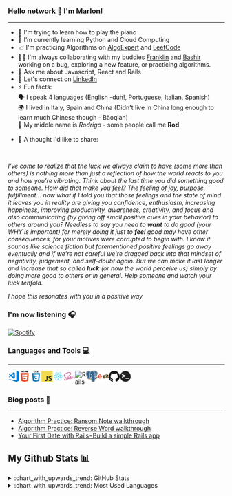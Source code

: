 ### Hello network 👋  I'm Marlon!
---
- :musical_keyboard: I'm trying to learn how to play the piano 
- 🌱 I’m currently learning Python and Cloud Computing
- 📈 I'm practicing Algorithms on [AlgoExpert](https://www.algoexpert.io/questions) and [LeetCode](https://leetcode.com/subscribe/?ref=lp_pl)
- :fist_right::fist_left: I'm always collaborating with my buddies [Franklin](https://github.com/fbado66) and [Bashir](https://github.com/bashir2017) working on a bug, exploring a new feature, or practicing algorithms.
- 💬 Ask me about Javascript, React and Rails
- :necktie: Let's connect on [LinkedIn](https://www.linkedin.com/in/marlon-braga/)
- :zap: Fun facts:<br/> 
     :speaking_head: I speak 4 languages (English -duh!, Portuguese, Italian, Spanish)<br/>
     :earth_africa: I lived in Italy, Spain and China (Didn't live in China long enough to learn much Chinese though - Bàoqiàn)<br/>
     :name_badge: My middle name is _Rodrigo_ - some people call me __Rod__<br/><br/>
- :deciduous_tree: A thought I'd like to share:

<br/>

   _I've come to realize that the luck we always claim to have (some more than others) is nothing more than just a reflection of how the world reacts to you and how you're vibrating. Think about the last time you did something good to someone. How did that make you feel? The feeling of joy, purpose, fulfillment... now what if I told you that those feelings and the state of mind it leaves you in reality are giving you confidence, enthusiasm, increasing happiness, improving productivity, awareness, creativity, and focus and also communicating (by giving off small positive cues in your behavior) to others around you? Needless to say you need to __want__ to do good (your WHY is important) for merely doing it just to __feel__ good may have other consequences, for your motives were corrupted to begin with. I know it sounds like science fiction but forementioned positive feelings go away eventually and if we're not careful we're dragged back into that mindset of negativity, judgement, and self-doubt again. But we can make it last longer and increase that so called __luck__ (or how the world perceive us) simply by doing more good to others or in general. Help someone and watch your luck tenfold._    
     
_I hope this resonates with you in a positive way_
<br/>

### I'm now listening :headphones:

[![Spotify](https://novatorem-six-rho.vercel.app/api/spotify)](https://open.spotify.com/user/1222217528)

### Languages and Tools :computer:
---
<div>
<img align="left" alt="Visual Studio Code" width="26px" src="https://raw.githubusercontent.com/github/explore/80688e429a7d4ef2fca1e82350fe8e3517d3494d/topics/visual-studio-code/visual-studio-code.png" />

<img align="left" alt="HTML5" width="26px" src="https://raw.githubusercontent.com/github/explore/80688e429a7d4ef2fca1e82350fe8e3517d3494d/topics/html/html.png" />

<img align="left" alt="CSS3" width="26px" src="https://raw.githubusercontent.com/github/explore/80688e429a7d4ef2fca1e82350fe8e3517d3494d/topics/css/css.png" />

<img align="left" alt="JavaScript" width="26px" src="https://raw.githubusercontent.com/github/explore/80688e429a7d4ef2fca1e82350fe8e3517d3494d/topics/javascript/javascript.png" />

<img align="left" alt="React" width="26px" src="https://raw.githubusercontent.com/github/explore/80688e429a7d4ef2fca1e82350fe8e3517d3494d/topics/react/react.png" />

<img align="left" alt="Sass" width="26px" src="https://raw.githubusercontent.com/github/explore/80688e429a7d4ef2fca1e82350fe8e3517d3494d/topics/sass/sass.png" />

<img align="left" alt="Rails" width="26px" src="https://cdn3.iconfinder.com/data/icons/popular-services-brands-vol-2/512/ruby-on-rails-512.png" />

<img align="left" alt="postgreSQL" width="26px" src="https://raw.githubusercontent.com/github/explore/80688e429a7d4ef2fca1e82350fe8e3517d3494d/topics/postgresql/postgresql.png" />

<img align="left" alt="Git" width="26px" src="https://raw.githubusercontent.com/github/explore/80688e429a7d4ef2fca1e82350fe8e3517d3494d/topics/git/git.png" />

<img align="left" alt="GitHub" width="26px" src="https://raw.githubusercontent.com/github/explore/78df643247d429f6cc873026c0622819ad797942/topics/github/github.png" />

<img align="left" alt="Terminal" width="26px" src="https://raw.githubusercontent.com/github/explore/80688e429a7d4ef2fca1e82350fe8e3517d3494d/topics/terminal/terminal.png" />
</div>

<br />
<br />

### Blog posts :newspaper:
---

- [Algorithm Practice: Ransom Note walkthrough](https://medium.com/@rdg.brg/algorithm-practice-ransom-note-walkthrough-b89cfcb25324)
- [Algorithm Practice: Reverse Word walkthrough](https://medium.com/@rdg.brg/algorithm-practice-reverse-word-walkthrough-a1d8d4535abd)
- [Your First Date with Rails - Build a simple Rails app](https://medium.com/@rdg.brg/your-first-date-with-rails-build-a-simple-rails-app-and-learn-a-few-dating-tips-728253ecc15c)


My Github Stats :bar_chart:
---
<details>
  <summary>:chart_with_upwards_trend: GitHub Stats</summary>

  <img align="left" alt="Marlon's GitHub Stats" src="https://github-readme-stats.vercel.app/api?username=mrdbrg&show_icons=true&hide_border=true"/>

</details>

<details>
  <summary>:chart_with_upwards_trend: Most Used Languages</summary>

<img align="left" alt="Marlon's GitHub Top Languages" src="https://github-readme-stats.vercel.app/api/top-langs/?username=mrdbrg" />

</details>

